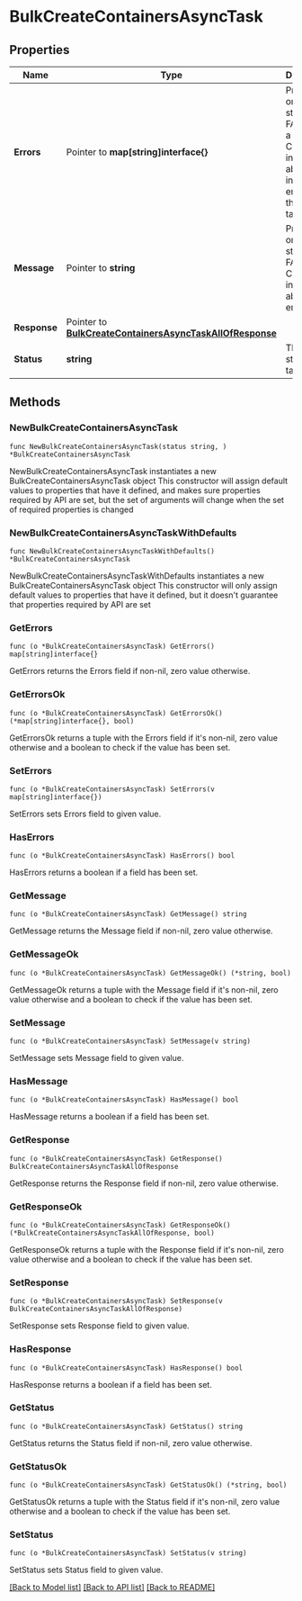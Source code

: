 # BulkCreateContainersAsyncTask

## Properties

Name | Type | Description | Notes
------------ | ------------- | ------------- | -------------
**Errors** | Pointer to **map[string]interface{}** | Present only when status is FAILED for a bulk task. Contains information about the individual errors in the bulk task.  | [optional] 
**Message** | Pointer to **string** | Present only when status is FAILED. Contains information about the error. | [optional] 
**Response** | Pointer to [**BulkCreateContainersAsyncTaskAllOfResponse**](BulkCreateContainersAsyncTaskAllOfResponse.md) |  | [optional] 
**Status** | **string** | The current state of the task. | 

## Methods

### NewBulkCreateContainersAsyncTask

`func NewBulkCreateContainersAsyncTask(status string, ) *BulkCreateContainersAsyncTask`

NewBulkCreateContainersAsyncTask instantiates a new BulkCreateContainersAsyncTask object
This constructor will assign default values to properties that have it defined,
and makes sure properties required by API are set, but the set of arguments
will change when the set of required properties is changed

### NewBulkCreateContainersAsyncTaskWithDefaults

`func NewBulkCreateContainersAsyncTaskWithDefaults() *BulkCreateContainersAsyncTask`

NewBulkCreateContainersAsyncTaskWithDefaults instantiates a new BulkCreateContainersAsyncTask object
This constructor will only assign default values to properties that have it defined,
but it doesn't guarantee that properties required by API are set

### GetErrors

`func (o *BulkCreateContainersAsyncTask) GetErrors() map[string]interface{}`

GetErrors returns the Errors field if non-nil, zero value otherwise.

### GetErrorsOk

`func (o *BulkCreateContainersAsyncTask) GetErrorsOk() (*map[string]interface{}, bool)`

GetErrorsOk returns a tuple with the Errors field if it's non-nil, zero value otherwise
and a boolean to check if the value has been set.

### SetErrors

`func (o *BulkCreateContainersAsyncTask) SetErrors(v map[string]interface{})`

SetErrors sets Errors field to given value.

### HasErrors

`func (o *BulkCreateContainersAsyncTask) HasErrors() bool`

HasErrors returns a boolean if a field has been set.

### GetMessage

`func (o *BulkCreateContainersAsyncTask) GetMessage() string`

GetMessage returns the Message field if non-nil, zero value otherwise.

### GetMessageOk

`func (o *BulkCreateContainersAsyncTask) GetMessageOk() (*string, bool)`

GetMessageOk returns a tuple with the Message field if it's non-nil, zero value otherwise
and a boolean to check if the value has been set.

### SetMessage

`func (o *BulkCreateContainersAsyncTask) SetMessage(v string)`

SetMessage sets Message field to given value.

### HasMessage

`func (o *BulkCreateContainersAsyncTask) HasMessage() bool`

HasMessage returns a boolean if a field has been set.

### GetResponse

`func (o *BulkCreateContainersAsyncTask) GetResponse() BulkCreateContainersAsyncTaskAllOfResponse`

GetResponse returns the Response field if non-nil, zero value otherwise.

### GetResponseOk

`func (o *BulkCreateContainersAsyncTask) GetResponseOk() (*BulkCreateContainersAsyncTaskAllOfResponse, bool)`

GetResponseOk returns a tuple with the Response field if it's non-nil, zero value otherwise
and a boolean to check if the value has been set.

### SetResponse

`func (o *BulkCreateContainersAsyncTask) SetResponse(v BulkCreateContainersAsyncTaskAllOfResponse)`

SetResponse sets Response field to given value.

### HasResponse

`func (o *BulkCreateContainersAsyncTask) HasResponse() bool`

HasResponse returns a boolean if a field has been set.

### GetStatus

`func (o *BulkCreateContainersAsyncTask) GetStatus() string`

GetStatus returns the Status field if non-nil, zero value otherwise.

### GetStatusOk

`func (o *BulkCreateContainersAsyncTask) GetStatusOk() (*string, bool)`

GetStatusOk returns a tuple with the Status field if it's non-nil, zero value otherwise
and a boolean to check if the value has been set.

### SetStatus

`func (o *BulkCreateContainersAsyncTask) SetStatus(v string)`

SetStatus sets Status field to given value.



[[Back to Model list]](../README.md#documentation-for-models) [[Back to API list]](../README.md#documentation-for-api-endpoints) [[Back to README]](../README.md)


